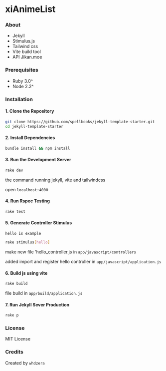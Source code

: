 # xiAnimeList

### About
- Jekyll 
- Stimulus.js
- Tailwind css
- Vite build tool
- API Jikan.moe

### Prerequisites
- Ruby 3.0^
- Node 2.2^


### Installation

#### 1. Clone the Repository

```bash
git clone https://github.com/spellbooks/jekyll-template-starter.git
cd jekyll-template-starter
```

#### 2. Install Dependencies
```bash
bundle install && npm install
```

#### 3. Run the Development Server
```bash
rake dev
```
the command running jekyll, vite and tailwindcss

open `localhost:4000`

#### 4. Run Rspec Testing
```bash
rake test
```

#### 5. Generate Controller Stimulus
`hello is example`
```bash
rake stimulus[hello]
```
make new file 'hello_controller.js in `app/javascript/controllers`

added import and register hello controller in `app/javascript/application.js`

#### 6. Build js using vite
```bash
rake build
```
file build in `app/build/application.js` 

#### 7. Run Jekyll Sever Production
```bash
rake p
```


### License

MIT License

### Credits

Created by `whdzera`